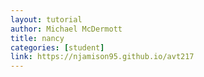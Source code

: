 ```yaml
---
layout: tutorial
author: Michael McDermott
title: nancy
categories: [student]
link: https://njamison95.github.io/avt217
---
```

